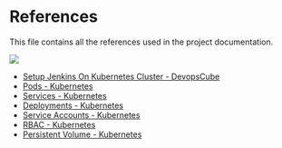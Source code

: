 # References

This file contains all the references used in the project documentation.

![](https://devopscube.com/wp-content/uploads/2021/05/IMG_0184-1160x944.jpg)

- [Setup Jenkins On Kubernetes Cluster - DevopsCube](https://devopscube.com/setup-jenkins-on-kubernetes-cluster/)
- [Pods - Kubernetes](https://kubernetes.io/docs/concepts/workloads/pods/)
- [Services - Kubernetes](https://kubernetes.io/docs/concepts/services-networking/service/)
- [Deployments - Kubernetes](https://kubernetes.io/docs/concepts/workloads/controllers/deployment/)
- [Service Accounts - Kubernetes](https://kubernetes.io/docs/concepts/security/service-accounts/)
- [RBAC - Kubernetes](https://kubernetes.io/docs/reference/access-authn-authz/rbac/)
- [Persistent Volume - Kubernetes](https://kubernetes.io/docs/concepts/storage/persistent-volumes/)
